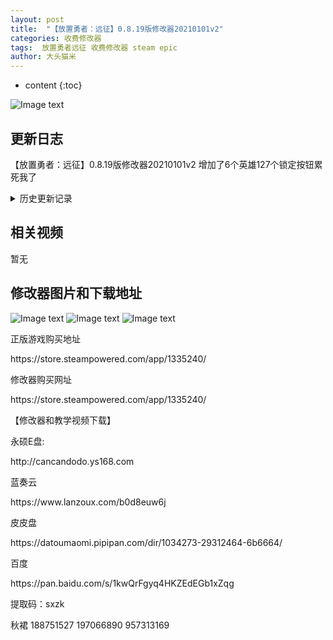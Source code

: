 ```yaml
---
layout: post
title:  "【放置勇者：远征】0.8.19版修改器20210101v2"
categories: 收费修改器
tags:  放置勇者远征 收费修改器 steam epic
author: 大头猫米
---
```


* content
{:toc}

![Image text](https://datoumaomi.github.io/pic/fff/fangzhiyongzheyuanzheng/logo.jpg)

##  更新日志


【放置勇者：远征】0.8.19版修改器20210101v2  增加了6个英雄127个锁定按钮累死我了






<details>
<summary>历史更新记录</summary><p></p>
 【放置勇者：远征】0.8.18版修改器20201225<p></p>
 【放置勇者：远征】0.8.17版修改器20201218<p></p>
 -20201204  【放置勇者：远征】0.8.15版修改器20201204   
 <p></p>
 -20201127    【放置勇者：远征】0.8.14版修改器20201127
 <p></p>
 -20201120    【放置勇者：远征】0.8.13版修改器20201120
 <p></p>
 -20201113    【放置勇者：远征】0.8.12版修改器20201113
 <p></p>
 -20201111    【放置勇者：远征】0.8.11版修改器20201111
 <p></p>
 -20201030    【放置勇者：远征】Steam版0.8.10版修改器20201030
 <p></p>
 -20201024   游戏又从0.8.8的64位版升级到0.8.9,又变成了32位版...感情这打包游戏的手法飘忽不定 
更新的我快吐了..又是一次大更..总算做好了...爆肝 
 <p></p>
 -20201016 游戏升级到0.8.8版游戏从32位变成了64位 
修改器大更新...希望32位变64位不要是误操作...不然下次更新又得大更 
 <p></p>
  - 20201010  支持0.8.7版
 <p></p>
  - 20201004  增加了速度修改功能
 <p></p>
 - 20200930  支持0.8.6版
 <p></p>
  - 20200930  修复一击必杀、零击必杀、我方无敌可能无效的bug
 <p></p>
  - 20200925  支持0.8.5版
 <p></p>
</details>

## 相关视频
暂无

## 修改器图片和下载地址

![Image text](https://datoumaomi.github.io/pic/fff/fangzhiyongzheyuanzheng/1.jpg)
![Image text](https://datoumaomi.github.io/pic/fff/fangzhiyongzheyuanzheng/2.jpg)
![Image text](https://datoumaomi.github.io/pic/fff/fangzhiyongzheyuanzheng/3.jpg)


<p>正版游戏购买地址</p>
https://store.steampowered.com/app/1335240/
<p></p>

<p></p>
修改器购买网址
<p></p>
https://store.steampowered.com/app/1335240/
<p></p>
【修改器和教学视频下载】
<p></p>
永硕E盘:
<p></p>
http://cancandodo.ys168.com
<p></p>
蓝奏云
<p></p>
https://www.lanzoux.com/b0d8euw6j
<p></p>
皮皮盘
<p></p>
https://datoumaomi.pipipan.com/dir/1034273-29312464-6b6664/
<p></p>
百度
<p></p>
https://pan.baidu.com/s/1kwQrFgyq4HKZEdEGb1xZqg
<p></p>
提取码：sxzk
<p></p>
<p>秋裙 188751527 197066890 957313169</p>

